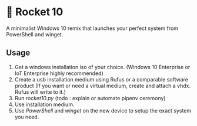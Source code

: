 # 🚀 Rocket 10

A minimalist Windows 10 remix that launches your perfect system from PowerShell and winget.

## Usage

1. Get a windows installation iso of your choice. (Windows 10 Enterprise or IoT Enterprise highly recommended)
2. Create a usb installation medium using Rufus or a comparable software product (If you want or need a virtual medium, create and attach a vhdx. Rufus will write to it.)
3. Run *rocket10.py* (todo : explain or automate pipenv ceremony)
4. Use installation medium.
5. Use *PowerShell* and *winget* on the new device to setup the exact system you need.
